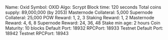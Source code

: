 
Name: Oxid
Symbol: OXID
Algo: Scrypt
Block time: 120 seconds
Total coins supply: 89,000,000 (by 2053)
Masternode Collateral: 5,000
Supernode Collateral: 25,000
POW Reward: 1, 2, 3
Staking Reward: 1, 2
Masternode Reward: 4, 6, 8
Supernode Reward: 24, 36, 48
Stake min age: 2 hours
Coin Maturity: 10 blocks
Default Port: 18932
RPCPort: 18933
Testnet Default Port: 18942
Testnet RPCPort: 18943
